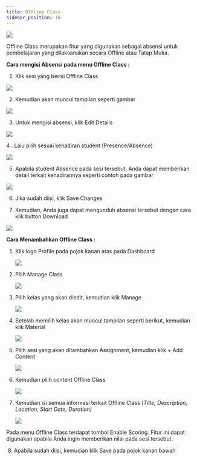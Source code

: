 ```yaml
---
title: Offline Class
sidebar_position: 16
---
```

![](/img/offlineclass_.jpg)

Offline Class merupakan fitur yang digunakan sebagai absensi untuk pembelajaran yang dilaksanakan secara Offline atau Tatap Muka.

**Cara mengisi Absensi pada menu Offline Class :**

1. Klik sesi yang berisi Offline Class

![](/img/degree-lecture-offline-class.jpg)

2. Kemudian akan muncul tampilan seperti gambar

![](/img/degree-lecture-offline-class-2.jpg)

3. Untuk mengisi absensi, klik Edit Details

![](/img/degree-lecture-offline-class-3.jpg)

4 . Lalu pilih sesuai kehadiran student (Presence/Absence) 

![](/img/degree-lecture-offline-class-4.jpg)

5. Apabila student Absence pada sesi tersebut, Anda dapat memberikan detail terkait kehadirannya seperti contoh pada gambar

![](/img/degree-lecture-offline-class-5.jpg)

6. Jika sudah diisi, klik Save Changes

7. Kemudian, Anda juga dapat mengunduh absensi tersebut dengan cara klik button Download

![](/img/degree-lecture-offline-class-6.jpg)

**Cara Menambahkan Offline Class :**

1. Klik logo Profile pada pojok kanan atas pada Dashboard

   ![](/img/articlee-1.jpg)
2. Pilih Manage Class

   ![](/img/articlee-2.jpg)
3. Pilih kelas yang akan diedit, kemudian klik Manage

   ![](/img/articlee-3.jpg)
4. Setelah memilih kelas akan muncul tampilan seperti berikut, kemudian klik Material

   ![](/img/articlee-4.jpg)
5. Pilih sesi yang akan ditambahkan Assignment, kemudian klik + Add Content

   ![](/img/articlee-5.jpg)
6. Kemudian pilih content Offline Class

   ![](/img/degree-lecture-offline-class-7.jpg)
7. Kemudian isi semua informasi terkait Offline Class (*Title, Description, Location, Start Date, Duration)*

   ![](/img/degree-lecture-offline-class-8.jpg)

Pada menu Offline Class terdapat tombol Enable Scoring. Fitur ini dapat digunakan apabila Anda ingin memberikan nilai pada sesi tersebut.

 8. Apabila sudah diisi, kemudian klik Save pada pojok kanan bawah
